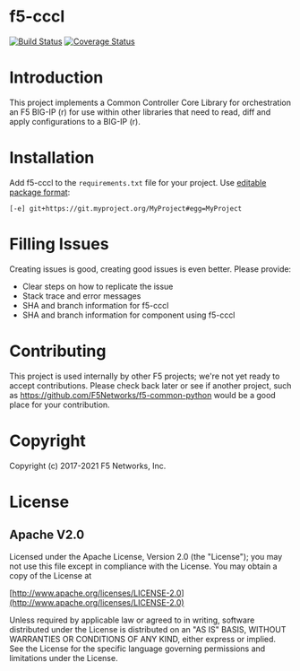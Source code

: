 # f5-cccl

[![Build Status](https://travis-ci.org/f5devcentral/f5-cccl.svg?branch=master)](https://travis-ci.org/f5devcentral/f5-cccl) [![Coverage Status](https://coveralls.io/repos/github/f5devcentral/f5-cccl/badge.svg?branch=HEAD)](https://coveralls.io/github/f5devcentral/f5-cccl?branch=HEAD)

# Introduction

This project implements a Common Controller Core Library for orchestration an F5 BIG-IP (r) for use within other libraries that need to read, diff and apply configurations to a BIG-IP (r).

# Installation
Add f5-cccl to the `requirements.txt` file for your project. Use [editable package format](https://pip.readthedocs.io/en/stable/reference/pip_install/#git):
```
[-e] git+https://git.myproject.org/MyProject#egg=MyProject
```

# Filling Issues

Creating issues is good, creating good issues is even better. Please provide:

* Clear steps on how to replicate the issue
* Stack trace and error messages
* SHA and branch information for f5-cccl
* SHA and branch information for component using f5-cccl

# Contributing

This project is used internally by other F5 projects; we're not yet ready to accept contributions.
Please check back later or see if another project, such as https://github.com/F5Networks/f5-common-python
would be a good place for your contribution.

# Copyright
Copyright (c) 2017-2021 F5 Networks, Inc.

# License

## Apache V2.0

Licensed under the Apache License, Version 2.0 (the "License"); you may not use
this file except in compliance with the License. You may obtain a copy of the
License at

[http://www.apache.org/licenses/LICENSE-2.0](http://www.apache.org/licenses/LICENSE-2.0)

Unless required by applicable law or agreed to in writing, software
distributed under the License is distributed on an "AS IS" BASIS,
WITHOUT WARRANTIES OR CONDITIONS OF ANY KIND, either express or implied.
See the License for the specific language governing permissions and limitations
under the License.
